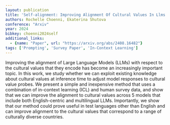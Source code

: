 ```yaml
---
layout: publication
title: 'Self-alignment: Improving Alignment Of Cultural Values In Llms Via In-context Learning'
authors: Rochelle Choenni, Ekaterina Shutova
conference: "Arxiv"
year: 2024
bibkey: choenni2024self
additional_links:
  - {name: "Paper", url: "https://arxiv.org/abs/2408.16482"}
tags: ['Prompting', 'Survey Paper', 'In-Context Learning']
---
```

Improving the alignment of Large Language Models (LLMs) with respect to the
cultural values that they encode has become an increasingly important topic. In
this work, we study whether we can exploit existing knowledge about cultural
values at inference time to adjust model responses to cultural value probes. We
present a simple and inexpensive method that uses a combination of in-context
learning (ICL) and human survey data, and show that we can improve the
alignment to cultural values across 5 models that include both English-centric
and multilingual LLMs. Importantly, we show that our method could prove useful
in test languages other than English and can improve alignment to the cultural
values that correspond to a range of culturally diverse countries.
